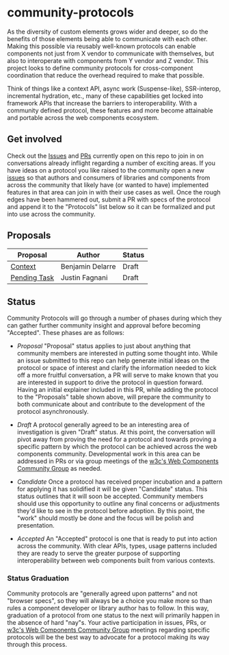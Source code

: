 # community-protocols

As the diversity of custom elements grows wider and deeper, so do the benefits of those elements being able to communicate with each other. Making this possible via reusably well-known protocols can enable components not just from X vendor to communicate with themselves, but also to interoperate with components from Y vendor and Z vendor. This project looks to define community protocols for cross-component coordination that reduce the overhead required to make that possible.

Think of things like a context API, async work (Suspense-like), SSR-interop, incremental hydration, etc., many of these capabilities get locked into framework APIs that increase the barriers to interoperability. With a community defined protocol, these features and more become attainable and portable across the web components ecosystem.

## Get involved

Check out the [Issues](https://github.com/webcomponents/community-protocols/issues) and [PRs](https://github.com/webcomponents/community-protocols/pulls) currently open on this repo to join in on conversations already inflight regarding a number of exciting areas. If you have ideas on a protocol you like raised to the community open a new [issues](https://github.com/webcomponents/community-protocols/issues/new) so that authors and consumers of libraries and components from across the community that likely have (or wanted to have) implemented features in that area can join in with their use cases as well. Once the rough edges have been hammered out, submit a PR with specs of the protocol and append it to the "Protocols" list below so it can be formalized and put into use across the community.

## Proposals

| Proposal       | Author           | Status |
|----------------|------------------|--------|
| [Context]      | Benjamin Delarre | Draft  |
| [Pending Task] | Justin Fagnani   | Draft  |

[Context]: https://github.com/webcomponents/community-protocols/blob/main/proposals/context.md
[Pending Task]: https://github.com/webcomponents/community-protocols/blob/main/proposals/pending-task.md

## Status

Community Protocols will go through a number of phases during which they can gather further community insight and approval before becoming "Accepted". These phases are as follows:

- *Proposal*
  "Proposal" status applies to just about anything that community members are interested in putting some thought into. While an issue submitted to this repo can help generate initial ideas on the protocol or space of interest and clarify the information needed to kick off a more fruitful conversation, a PR will serve to make known that you are interested in support to drive the protocol in question forward. Having an initial explainer included in this PR, while adding the protocol to the "Proposals" table shown above, will prepare the community to both communicate about and contribute to the development of the protocol asynchronously.

- *Draft*
  A protocol generally agreed to be an interesting area of investigation is given "Draft" status. At this point, the conversation will pivot away from proving the need for a protocol and towards proving a specific pattern by which the protocol can be achieved across the web components community. Developmental work in this area can be addressed in PRs or via group meetings of the [w3c's Web Components Community Group](https://github.com/w3c/webcomponents-cg) as needed.

- *Candidate*
  Once a protocol has received proper incubation and a pattern for applying it has solidified it will be given "Candidate" status. This status outlines that it will soon be accepted. Community members should use this opportunity to outline any final concerns or adjustments they'd like to see in the protocol before adoption. By this point, the "work" should mostly be done and the focus will be polish and presentation.

- *Accepted*
  An "Accepted" protocol is one that is ready to put into action across the community. With clear APIs, types, usage patterns included they are ready to serve the greater purpose of supporting interoperability between web components built from various contexts.

### Status Graduation

Community protocols are "generally agreed upon patterns" and not "browser specs", so they will always be a choice you make more so than rules a component developer or library author has to follow. In this way, graduation of a protocol from one status to the next will primarily happen in the absence of hard "nay"s. Your active participation in issues, PRs, or [w3c's Web Components Community Group](https://github.com/w3c/webcomponents-cg) meetings regarding specific protocols will be the best way to advocate for a protocol making its way through this process.
